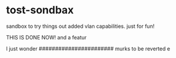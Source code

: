 # tost-sondbax
sandbox to try things out
added vlan capabilities. just for fun!

THIS IS DONE NOW!
and a featur

I just wonder
####################### murks to be reverted
e
